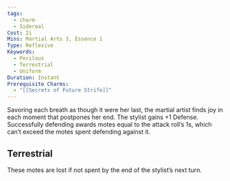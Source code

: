 ```yaml
---
tags:
  - charm
  - Sidereal
Cost: 2i
Mins: Martial Arts 3, Essence 1
Type: Reflexive
Keywords:
  - Perilous
  - Terrestrial
  - Uniform
Duration: Instant
Prerequisite Charms:
  - "[[Secrets of Future Strife]]"
---
```

Savoring each breath as though it were her last, the martial artist finds joy in each moment that postpones her end. The stylist gains +1 Defense. Successfully defending awards motes equal to the attack roll’s 1s, which can’t exceed the motes spent defending against it. 
## Terrestrial

These motes are lost if not spent by the end of the stylist’s next turn.